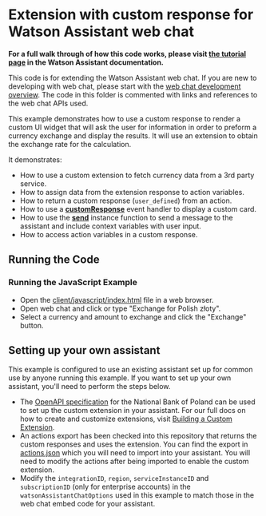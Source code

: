 # Extension with custom response for Watson Assistant web chat

**For a full walk through of how this code works, please visit [the tutorial page](DOCS.md) in the Watson Assistant documentation.**

This code is for extending the Watson Assistant web chat. If you are new to developing with web chat, please start with the [web chat development overview](https://cloud.ibm.com/docs/watson-assistant?topic=watson-assistant-web-chat-develop). The code in this folder is commented with links and references to the web chat APIs used.

This example demonstrates how to use a custom response to render a custom UI widget that will ask the user for information in order to preform a currency exchange and display the results. It will use an extension to obtain the exchange rate for the calculation.

It demonstrates:

- How to use a custom extension to fetch currency data from a 3rd party service.
- How to assign data from the extension response to action variables.
- How to return a custom response (`user_defined`) from an action.
- How to use a [**customResponse**](https://web-chat.global.assistant.watson.cloud.ibm.com/docs.html?to=api-events#customresponse) event handler to display a custom card.
- How to use the [**send**](https://web-chat.global.assistant.watson.cloud.ibm.com/docs.html?to=api-instance-methods#send) instance function to send a message to the assistant and include context variables with user input.
- How to access action variables in a custom response.

## Running the Code

### Running the JavaScript Example

- Open the [client/javascript/index.html](client/javascript/index.html) file in a web browser.
- Open web chat and click or type "Exchange for Polish złoty".
- Select a currency and amount to exchange and click the "Exchange" button.

## Setting up your own assistant

This example is configured to use an existing assistant set up for common use by anyone running this example. If you want to set up your own assistant, you'll need to perform the steps below.

- The [OpenAPI specification](nbp.openapi.json) for the National Bank of Poland can be used to set up the custom extension in your assistant. For our full docs on how to create and customize extensions, visit [Building a Custom Extension](https://cloud.ibm.com/docs/watson-assistant?topic=watson-assistant-build-custom-extension).
- An actions export has been checked into this repository that returns the custom responses and uses the extension. You can find the export in [actions.json](actions.json) which  you will need to import into your assistant. You will need to modify the actions after being imported to enable the custom extension.
- Modify the `integrationID`, `region`, `serviceInstanceID` and `subscriptionID` (only for enterprise accounts) in the `watsonAssistantChatOptions` used in this example to match those in the web chat embed code for your assistant.
